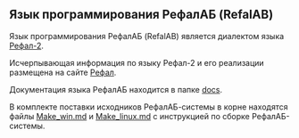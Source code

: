 Язык программирования РефалАБ (RefalAB)
------------------------------------------

Язык программирования РефалАБ (RefalAB) является
диалектом языка [Рефал-2](http://www.refal.net/~belous/refal2-r.htm).

Исчерпывающая информация по языку Рефал-2 и его реализации
размещена на сайте [Рефал](http://www.refal.net).

Документация языка РефалАБ находится в папке [docs](/docs).

В комплекте поставки исходников РефалАБ-системы в корне находятся файлы
[Make_win.md](Make_win.md) и [Make_linux.md](Make_linux.md) с инструкцией по сборке РефалАБ-системы.
